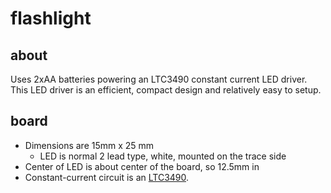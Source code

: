 flashlight
==========

## about
Uses 2xAA batteries powering an LTC3490 constant current LED driver.  This LED driver is an efficient, compact design and relatively easy to setup.

## board
* Dimensions are 15mm x 25 mm
  * LED is normal 2 lead type, white, mounted on the trace side
* Center of LED is about center of the board, so 12.5mm in
* Constant-current circuit is an [LTC3490](http://www.linear.com/product/LTC3490).
